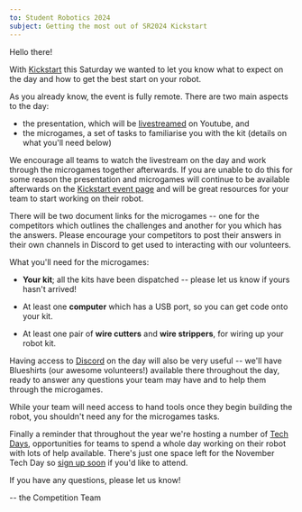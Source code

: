 ```yaml
---
to: Student Robotics 2024
subject: Getting the most out of SR2024 Kickstart
---
```


Hello there!

With [Kickstart][kickstart] this Saturday we wanted to let you know what to
expect on the day and how to get the best start on your robot.

As you already know, the event is fully remote. There are two main aspects to
the day:

- the presentation, which will be [livestreamed][livestream] on Youtube, and
- the microgames, a set of tasks to familiarise you with the kit (details on
  what you'll need below)

We encourage all teams to watch the livestream on the day and work through the
microgames together afterwards. If you are unable to do this for some reason the
presentation and microgames will continue to be available afterwards on the
[Kickstart event page][kickstart] and will be great resources for your team to
start working on their robot.

There will be two document links for the microgames -- one for the competitors
which outlines the challenges and another for you which has the answers. Please
encourage your competitors to post their answers in their own channels in
Discord to get used to interacting with our volunteers.

What you'll need for the microgames:

- **Your kit**; all the kits have been dispatched -- please let us know if yours
  hasn't arrived!

- At least one **computer** which has a USB port, so you can get code onto your
  kit.

- At least one pair of **wire cutters** and **wire strippers**, for wiring up
  your robot kit.

Having access to [Discord][discord] on the day will also be very useful -- we'll
have Blueshirts (our awesome volunteers!) available there throughout the day,
ready to answer any questions your team may have and to help them through the
microgames.

While your team will need access to hand tools once they begin building the
robot, you shouldn't need any for the microgames tasks.

Finally a reminder that throughout the year we're hosting a number of
[Tech Days][tech-day-signup], opportunities for teams to spend a whole day
working on their robot with lots of help available. There's just one space left
for the November Tech Day so [sign up soon][tech-day-signup] if you'd like to
attend.

If you have any questions, please let us know!

-- the Competition Team

[kickstart]: https://studentrobotics.org/events/sr2024/virtual-kickstart/
[livestream]: https://www.youtube.com/watch?v=sQeEEVy9zvM
[discord]: https://studentrobotics.org/docs/team_admin/discord
[tech-day-signup]: https://forms.gle/orwWr8DBkMg2CVTf9
